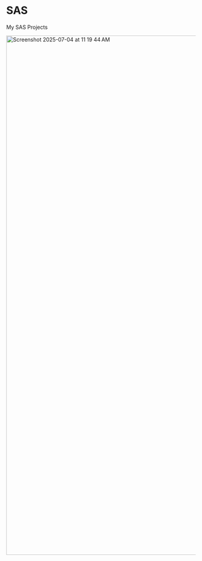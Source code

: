 # SAS
My SAS Projects

<img width="1382" alt="Screenshot 2025-07-04 at 11 19 44 AM" src="https://github.com/user-attachments/assets/49524a01-5848-44f2-936f-d7090faa706c" />
